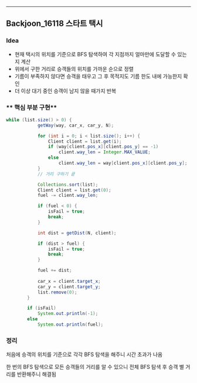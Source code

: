 ---
## Backjoon_16118 스타트 택시
### **Idea**
* 현재 택시의 위치를 기준으로 BFS 탐색하여 각 지점까지 얼마만에 도달할 수 있는지 계산
* 위에서 구한 거리로 승객들의 위치를 가까운 순으로 정렬
* 기름이 부족하지 않다면 승객을 태우고 그 후 목적지도 기름 한도 내에 가능한지 확인
* 더 이상 대기 중인 승객이 남지 않을 때가지 반복


### ** 핵심 부분 구현**
```java
while (list.size() > 0) {
			getWay(way, car_x, car_y, N);

			for (int i = 0; i < list.size(); i++) {
				Client client = list.get(i);
				if (way[client.pos_x][client.pos_y] == -1)
					client.way_len = Integer.MAX_VALUE;
				else
					client.way_len = way[client.pos_x][client.pos_y];
			}
			// 거리 구하기 끝

			Collections.sort(list);
			Client client = list.get(0);
			fuel -= client.way_len;

			if (fuel < 0) {
				isFail = true;
				break;
			}

			int dist = getDist(N, client);

			if (dist > fuel) {
				isFail = true;
				break;
			}

			fuel += dist;
			
			car_x = client.target_x;
			car_y = client.target_y;
			list.remove(0);
		}

		if (isFail)
			System.out.println(-1);
		else
			System.out.println(fuel);
```

### 정리
처음에 승객의 위치를 기준으로 각각 BFS 탐색을 해주니 시간 초과가 나옴

한 번의 BFS 탐색으로 모든 승객들의 거리를 알 수 있으니 전체 BFS 탐색 후 승객 별 거리를 반환해주니 해결됨

